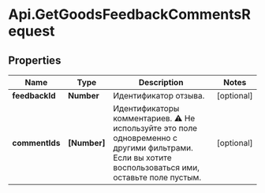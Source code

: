 # Api.GetGoodsFeedbackCommentsRequest

## Properties

Name | Type | Description | Notes
------------ | ------------- | ------------- | -------------
**feedbackId** | **Number** | Идентификатор отзыва.  | [optional] 
**commentIds** | **[Number]** | Идентификаторы комментариев.  ⚠️ Не используйте это поле одновременно с другими фильтрами. Если вы хотите воспользоваться ими, оставьте поле пустым.  | [optional] 


